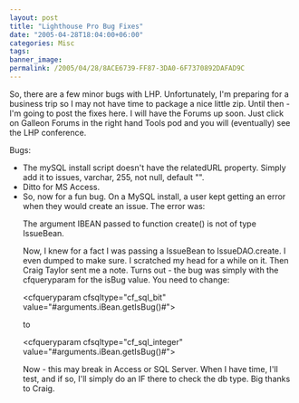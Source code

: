 ```yaml
---
layout: post
title: "Lighthouse Pro Bug Fixes"
date: "2005-04-28T18:04:00+06:00"
categories: Misc 
tags: 
banner_image: 
permalink: /2005/04/28/8ACE6739-FF87-3DA0-6F7370892DAFAD9C
---
```


So, there are a few minor bugs with LHP. Unfortunately, I'm preparing for a business trip so I may not have time to package a nice little zip. Until then - I'm going to post the fixes here. I will have the Forums up soon. Just click on Galleon Forums in the right hand Tools pod and you will (eventually) see the LHP conference.

Bugs:
<ul>
<li>The mySQL install script doesn't have the relatedURL property. Simply add it to issues, varchar, 255, not null, default "".
<li>Ditto for MS Access.
<li>So, now for a fun bug. On a MySQL install, a user kept getting an error when they would create an issue. The error was:

The argument IBEAN passed to function create() is not of type IssueBean.

Now, I knew for a fact I was passing a IssueBean to IssueDAO.create. I even dumped to make sure. I scratched my head for a while on it. Then Craig Taylor sent me a note. Turns out - the bug was simply with the cfqueryparam for the isBug value. You need to change:

&lt;cfqueryparam cfsqltype="cf_sql_bit"  value="#arguments.iBean.getIsBug()#"&gt; 

to

&lt;cfqueryparam cfsqltype="cf_sql_integer"  value="#arguments.iBean.getIsBug()#"&gt;

Now - this may break in Access or SQL Server. When I have time, I'll test, and if so, I'll simply do an IF there to check the db type. Big thanks to Craig.
</ul>